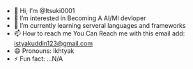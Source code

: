 - 👋 Hi, I’m @Itsuki0001
- 👀 I’m interested in Becoming A AI/Ml devloper
- 🌱 I’m currently learning serveral languages and frameworks
- 📫 How to reach me You Can Reach me with this email add: istyakuddin123@gmail.com
- 😄 Pronouns: Ikhtyak
- ⚡ Fun fact: ...N/A

<!---
Itsuki0001/Itsuki0001 is a ✨ special ✨ repository because its `README.md` (this file) appears on your GitHub profile.
You can click the Preview link to take a look at your changes.
--->
